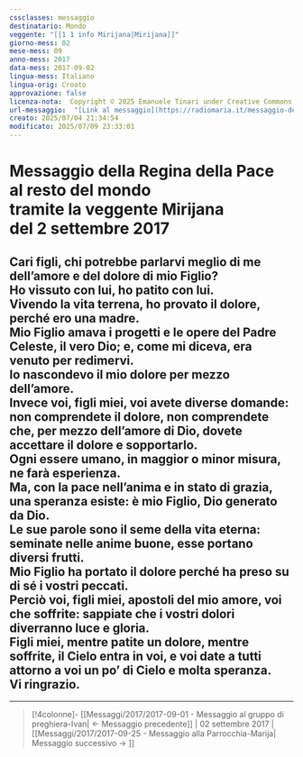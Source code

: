 ```yaml
---
cssclasses: messaggio
destinatario: Mondo
veggente: "[[1 1 info Mirijana|Mirijana]]"
giorno-mess: 02
mese-mess: 09
anno-mess: 2017
data-mess: 2017-09-02
lingua-mess: Italiano
lingua-orig: Croato
approvazione: false
licenza-nota:  Copyright © 2025 Emanuele Tinari under Creative Commons BY-NC-SA 4.0 https://creativecommons.org/licenses/by-nc-sa/4.0/
url-messaggio:  "[Link al messaggio](https://radiomaria.it/messaggio-del-2-settembre-2017/)"
creato: 2025/07/04 21:34:54
modificato: 2025/07/09 23:33:01
---
```


# Messaggio della Regina della Pace<br>al resto del mondo<br>tramite la veggente Mirijana<br>del 2 settembre 2017

## Cari figli, chi potrebbe parlarvi meglio di me dell’amore e del dolore di mio Figlio?<br>Ho vissuto con lui, ho patito con lui.<br>Vivendo la vita terrena, ho provato il dolore, perché ero una madre.<br>Mio Figlio amava i progetti e le opere del Padre Celeste, il vero Dio; e, come mi diceva, era venuto per redimervi.<br>Io nascondevo il mio dolore per mezzo dell’amore.<br>Invece voi, figli miei, voi avete diverse domande: non comprendete il dolore, non comprendete che, per mezzo dell’amore di Dio, dovete accettare il dolore e sopportarlo.<br>Ogni essere umano, in maggior o minor misura, ne farà esperienza.<br>Ma, con la pace nell’anima e in stato di grazia, una speranza esiste: è mio Figlio, Dio generato da Dio.<br>Le sue parole sono il seme della vita eterna: seminate nelle anime buone, esse portano diversi frutti.<br>Mio Figlio ha portato il dolore perché ha preso su di sé i vostri peccati.<br>Perciò voi, figli miei, apostoli del mio amore, voi che soffrite: sappiate che i vostri dolori diverranno luce e gloria.<br>Figli miei, mentre patite un dolore, mentre soffrite, il Cielo entra in voi, e voi date a tutti attorno a voi un po’ di Cielo e molta speranza.<br>Vi ringrazio.

***

> [!4colonne]- [[Messaggi/2017/2017-09-01 - Messaggio al gruppo di preghiera-Ivan| ← Messaggio precedente]] | 02 settembre 2017 | [[Messaggi/2017/2017-09-25 - Messaggio alla Parrocchia-Marija| Messaggio successivo → ]]